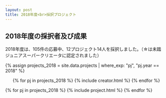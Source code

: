 ```yaml
---
layout: post
title: 2018年度<br>採択プロジェクト
---
```


<h2>2018年度の採択者及び成果</h2>
<p>2018年度は、105件の応募中、12プロジェクト14人を採択しました。（☆は未踏ジュニアスーパークリエータに認定されました）</p>

{% assign projects_2018 = site.data.projects | where_exp: "pj", "pj.year == 2018" %}
<ul class="project-list">
  {% for pj in projects_2018 %}
    {% include creator.html %}
  {% endfor %}
</ul>

<div class="projects flex">
  {% for pj in projects_2018 %}
    {% include project.html %}
  {% endfor %}
</div>
